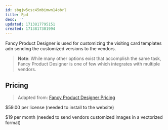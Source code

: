 ```yaml
---
id: sbgjw5csc45mbimwn14obrl
title: Fpd
desc: ''
updated: 1713817795151
created: 1713817301994
---
```


Fancy Product Designer is used for customizing the visiting card templates adn sending the customized versions to the vendors.

> **Note**: While many other options exist that accomplish the same task, Fancy Product Designer is one of few which integrates with multiple vendors.

## Pricing

> Adapted from: [Fancy Product Designer Pricing](https://fancyproductdesigner.com/pricing/)

$59.00 per license (needed to install to the website)

$19 per month (needed to send vendors customized images in a vectorized format)
